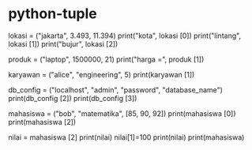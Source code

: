 # python-tuple

lokasi = ("jakarta", 3.493, 11.394)
print("kota", lokasi [0])
print("lintang", lokasi [1])
print("bujur", lokasi [2])

produk = ("laptop", 1500000, 21)
print("harga =", produk [1])

karyawan = ("alice", "engineering", 5)
print(karyawan [1])

db_config = ("localhost", "admin", "password", "database_name")
print(db_config [2])
print(db_config [3])

mahasiswa = ("bob", "matematika", [85, 90, 92])
print(mahasiswa [0])
print(mahasiswa [2])

nilai = mahasiswa [2]
print(nilai)
nilai[1]=100
print(nilai)
print(mahasiswa)
